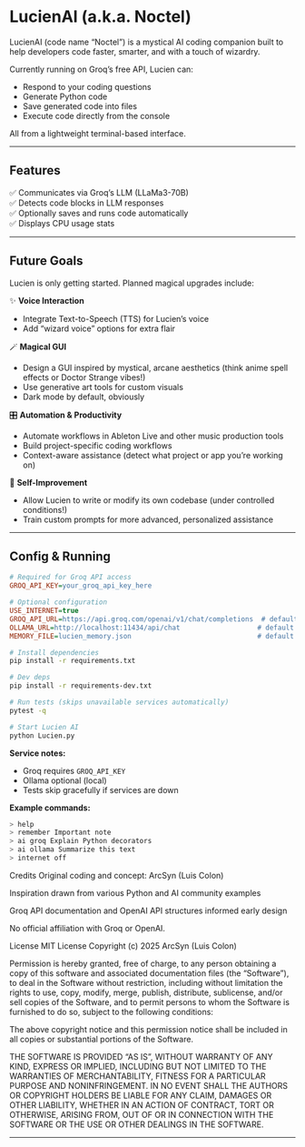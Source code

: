 # LucienAI (a.k.a. Noctel)

LucienAI (code name “Noctel”) is a mystical AI coding companion built to help developers code faster, smarter, and with a touch of wizardry.

Currently running on Groq’s free API, Lucien can:
- Respond to your coding questions
- Generate Python code
- Save generated code into files
- Execute code directly from the console

All from a lightweight terminal-based interface.

---

## Features

✅ Communicates via Groq’s LLM (LLaMa3-70B)  
✅ Detects code blocks in LLM responses  
✅ Optionally saves and runs code automatically  
✅ Displays CPU usage stats

---

## Future Goals

Lucien is only getting started. Planned magical upgrades include:

✨ **Voice Interaction**  
- Integrate Text-to-Speech (TTS) for Lucien’s voice
- Add “wizard voice” options for extra flair

🪄 **Magical GUI**  
- Design a GUI inspired by mystical, arcane aesthetics (think anime spell effects or Doctor Strange vibes!)
- Use generative art tools for custom visuals
- Dark mode by default, obviously

🎛 **Automation & Productivity**  
- Automate workflows in Ableton Live and other music production tools
- Build project-specific coding workflows
- Context-aware assistance (detect what project or app you’re working on)

🤖 **Self-Improvement**  
- Allow Lucien to write or modify its own codebase (under controlled conditions!)
- Train custom prompts for more advanced, personalized assistance

---

## Config & Running

```ini
# Required for Groq API access
GROQ_API_KEY=your_groq_api_key_here

# Optional configuration
USE_INTERNET=true
GROQ_API_URL=https://api.groq.com/openai/v1/chat/completions  # default
OLLAMA_URL=http://localhost:11434/api/chat                   # default
MEMORY_FILE=lucien_memory.json                               # default
```

```bash
# Install dependencies
pip install -r requirements.txt

# Dev deps
pip install -r requirements-dev.txt

# Run tests (skips unavailable services automatically)
pytest -q

# Start Lucien AI
python Lucien.py
```

**Service notes:**
- Groq requires `GROQ_API_KEY`
- Ollama optional (local)
- Tests skip gracefully if services are down

**Example commands:**
```bash
> help
> remember Important note
> ai groq Explain Python decorators
> ai ollama Summarize this text
> internet off
```
Credits
Original coding and concept: ArcSyn (Luis Colon)

Inspiration drawn from various Python and AI community examples

Groq API documentation and OpenAI API structures informed early design

No official affiliation with Groq or OpenAI.

License
MIT License 
Copyright (c) 2025 ArcSyn (Luis Colon)

Permission is hereby granted, free of charge, to any person obtaining a copy
of this software and associated documentation files (the “Software”), to deal
in the Software without restriction, including without limitation the rights
to use, copy, modify, merge, publish, distribute, sublicense, and/or sell
copies of the Software, and to permit persons to whom the Software is
furnished to do so, subject to the following conditions:

The above copyright notice and this permission notice shall be included in all
copies or substantial portions of the Software.

THE SOFTWARE IS PROVIDED “AS IS”, WITHOUT WARRANTY OF ANY KIND, EXPRESS OR
IMPLIED, INCLUDING BUT NOT LIMITED TO THE WARRANTIES OF MERCHANTABILITY,
FITNESS FOR A PARTICULAR PURPOSE AND NONINFRINGEMENT. IN NO EVENT SHALL THE
AUTHORS OR COPYRIGHT HOLDERS BE LIABLE FOR ANY CLAIM, DAMAGES OR OTHER
LIABILITY, WHETHER IN AN ACTION OF CONTRACT, TORT OR OTHERWISE, ARISING FROM,
OUT OF OR IN CONNECTION WITH THE SOFTWARE OR THE USE OR OTHER DEALINGS IN THE
SOFTWARE.

---
